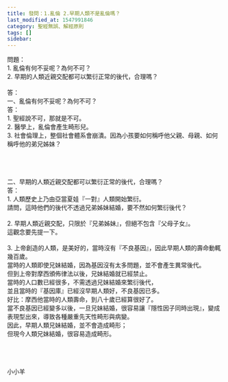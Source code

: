 ```yaml
---
title: 發問：1.亂倫 2.早期人類不是亂倫嗎？
last_modified_at: 1547991846
category: 聖經無誤、解經原則
tags: []
sidebar: 
---
```


<p>問題：<br/>1.	亂倫有何不妥呢？為何不可？<br/>2.	早期的人類近親交配都可以繁衍正常的後代，合理嗎？<br/><!--more--><br/>答：<br/>一、亂倫有何不妥呢？為何不可？<br/>答：<br/>1. 聖經說不可，那就是不可。<br/>2. 醫學上，亂倫會產生畸形兒。<br/>3. 社會倫理上，整個社會體系會崩潰。因為小孩要如何稱呼他父親、母親、如何稱呼他的弟兄姊妹？<br/> <br/> <br/><br/><br/>二、早期的人類近親交配都可以繁衍正常的後代，合理嗎？<br/>答：<br/>1. 人類歷史上乃由亞當夏娃『一對』人類開始繁衍。<br/>請問，這時他們的後代不透過兄弟姊妹結婚，要不然如何繁衍後代？<br/><br/>2.	早期人類近親交配，只限於『兄弟姊妹』，但絕不包含『父母子女』。<br/>這觀念要先提一下。<br/><br/>3.	上帝創造的人類，是美好的，當時沒有『不良基因』，因此早期人類的壽命動輒幾百歲。<br/>當時的人類即使兄妹結婚，因為基因沒有太多問題，並不會產生異常後代。<br/>但到上帝對摩西頒佈律法以後，兄妹結婚就已經禁止。<br/>當時的人口數已經很多，不需透過兄妹結婚來繁衍後代，<br/>並且當時的『基因庫』已經沒早期人類好，不良基因已多。<br/>好比：摩西他當時的人類壽命，到八十歲已經算很好了。<br/>當不良基因已經變多以後，一旦兄妹結婚，很容易讓『隱性因子同時出現』，變成表現型出來，導致各種嚴重先天性畸形與病變。<br/>因此，早期人類兄妹結婚，並不會造成畸形；<br/>但現今人類兄妹結婚，很容易造成畸形。<br/><br/><br/><br/><br/>小小羊<br/><br/><br/><br/><br/><br/>
</p>
